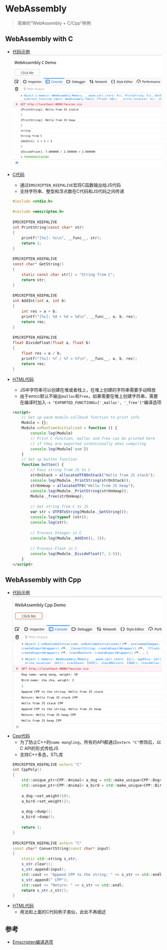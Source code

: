 # WebAssembly

> 简单的“WebAssembly + C/Cpp”样例

## WebAssembly with C
* [代码示例](https://github.com/LittleBee1024/learning_book/tree/main/docs/demos/webassembly/code/hello_c)
    ![web_c](./images/web_c.png)
* [C代码](./code/hello_c/api.c)
    * 通过`EMSCRIPTEN_KEEPALIVE`宏将C函数输出给JS代码
    * 支持字符串、整型和浮点数在C代码和JS代码之间传递
    ```c
    #include <stdio.h>

    #include <emscripten.h>

    EMSCRIPTEN_KEEPALIVE
    int PrintString(const char* str)
    {
        printf("[%s]: %s\n", __func__, str);
        return 1;
    }

    EMSCRIPTEN_KEEPALIVE
    const char* GetString()
    {
        static const char str[] = "String from C";
        return str;
    }

    EMSCRIPTEN_KEEPALIVE
    int AddInt(int a, int b)
    {
        int res = a + b;
        printf("[%s]: %d + %d = %d\n", __func__, a, b, res);
        return res;
    }

    EMSCRIPTEN_KEEPALIVE
    float DivideFloat(float a, float b)
    {
        float res = a / b;
        printf("[%s]: %f / %f = %f\n", __func__, a, b, res);
        return res;
    }
    ```

* [HTML代码](./code/hello_c/index.html)
    * JS中字符串可以创建在堆或者栈上，在堆上创建的字符串需要手动释放
    * 由于emcc默认不输出`malloc`和`free`，如果需要在堆上创建字符串，需要在编译时加入`-s "EXPORTED_FUNCTIONS=['_malloc', '_free']"`编译选项
    ```html
    <script>
        // Set up wasm module callback function to print info
        Module = {};
        Module.onRuntimeInitialized = function () {
            console.log(Module)
            // Print C function, malloc and free can be printed here
            // if they are exported intentionally when compiling
            console.log(Module['asm'])
        }
        // Set up button function
        function button() {
            // Pass string from JS to C
            strOnStack = allocateUTF8OnStack("Hello from JS stack");
            console.log(Module._PrintString(strOnStack));
            strOnHeap = allocateUTF8("Hello from JS heap");
            console.log(Module._PrintString(strOnHeap));
            Module._free(strOnHeap);

            // Get string from C to JS
            var str = UTF8ToString(Module._GetString());
            console.log(typeof (str));
            console.log(str);

            // Process Integer in C
            console.log(Module._AddInt(1, 2));

            // Process Float in C
            console.log(Module._DivideFloat(7, 2.5));
        }
    </script>
    ```

## WebAssembly with Cpp
* [代码示例](https://github.com/LittleBee1024/learning_book/tree/main/docs/demos/webassembly/code/hello_cpp)
    ![web_c](./images/web_cpp.png)
* [Cpp代码](./code/hello_cpp/api.cpp)
    * 为了防止C++的`name mangling`，所有的API都通过`extern "C"`修饰后，以C API的形式传给JS
    * 支持C++多态，STL库
    ```cpp
    EMSCRIPTEN_KEEPALIVE extern "C"
    int CppPoly()
    {
        std::unique_ptr<CPP::Animal> a_dog = std::make_unique<CPP::Dog>("wang wang");
        std::unique_ptr<CPP::Animal> a_bird = std::make_unique<CPP::Bird>("zha zha");

        a_dog->set_weight(10);
        a_bird->set_weight(2);

        a_dog->dump();
        a_bird->dump();

        return 1;
    }

    EMSCRIPTEN_KEEPALIVE extern "C"
    const char* ConvertString(const char* input)
    {
        static std::string s_str;
        s_str.clear();
        s_str.append(input);
        std::cout << "Append CPP to the string: " << s_str << std::endl;
        s_str.append(" CPP");
        std::cout << "Return: " << s_str << std::endl;
        return s_str.c_str();
    }
    ```
* [HTML代码](./code/hello_cpp/index.html)
    * 用法和上面的C代码例子类似，此处不再细述


## 参考
* [Emscripten编译选项](https://emscripten.org/docs/tools_reference/emcc.html)

